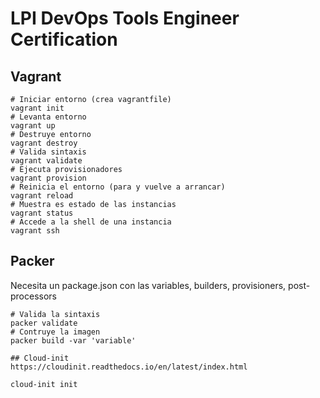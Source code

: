 # LPI DevOps Tools Engineer Certification
## Vagrant

```
# Iniciar entorno (crea vagrantfile)
vagrant init
# Levanta entorno
vagrant up
# Destruye entorno
vagrant destroy
# Valida sintaxis
vagrant validate
# Ejecuta provisionadores
vagrant provision
# Reinicia el entorno (para y vuelve a arrancar)
vagrant reload
# Muestra es estado de las instancias
vagrant status
# Accede a la shell de una instancia
vagrant ssh
```

## Packer

Necesita un package.json con las variables, builders, provisioners, post-processors
```
# Valida la sintaxis
packer validate
# Contruye la imagen
packer build -var 'variable'

## Cloud-init
https://cloudinit.readthedocs.io/en/latest/index.html

cloud-init init


